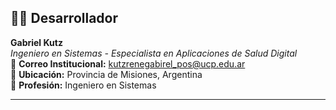 ## 👨‍💻 Desarrollador

**Gabriel Kutz**  
*Ingeniero en Sistemas - Especialista en Aplicaciones de Salud Digital*  
📧 **Correo Institucional:** kutzrenegabirel_pos@ucp.edu.ar  
📍 **Ubicación:** Provincia de Misiones, Argentina  
💼 **Profesión:** Ingeniero en Sistemas  

---
